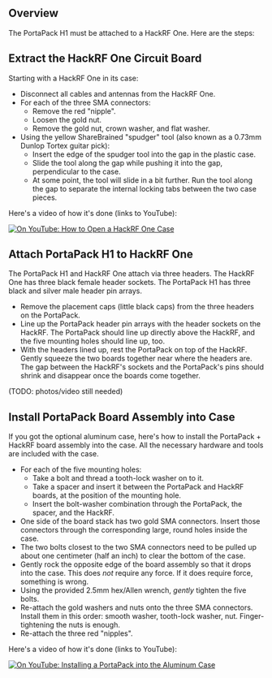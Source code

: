 ## Overview

The PortaPack H1 must be attached to a HackRF One. Here are the steps:

## Extract the HackRF One Circuit Board

Starting with a HackRF One in its case:

* Disconnect all cables and antennas from the HackRF One.
* For each of the three SMA connectors:
    * Remove the red "nipple".
    * Loosen the gold nut.
    * Remove the gold nut, crown washer, and flat washer.
* Using the yellow ShareBrained "spudger" tool (also known as a 0.73mm Dunlop Tortex guitar pick):
    * Insert the edge of the spudger tool into the gap in the plastic case.
    * Slide the tool along the gap while pushing it into the gap, perpendicular to the case.
    * At some point, the tool will slide in a bit further. Run the tool along the gap to separate the internal locking tabs between the two case pieces.

Here's a video of how it's done (links to YouTube):

[![On YouTube: How to Open a HackRF One Case](https://raw.github.com/sharebrained/portapack-hackrf/master/doc/images/wiki/hackrf_one_decase_youtube.jpg)](https://youtu.be/zuXJtpTSEJM "How to Open a HackRF One Case")

## Attach PortaPack H1 to HackRF One

The PortaPack H1 and HackRF One attach via three headers. The HackRF One has three black female header sockets. The PortaPack H1 has three black and silver male header pin arrays.

* Remove the placement caps (little black caps) from the three headers on the PortaPack.
* Line up the PortaPack header pin arrays with the header sockets on the HackRF. The PortaPack should line up directly above the HackRF, and the five mounting holes should line up, too.
* With the headers lined up, rest the PortaPack on top of the HackRF. Gently squeeze the two boards together near where the headers are. The gap between the HackRF's sockets and the PortaPack's pins should shrink and disappear once the boards come together.

(TODO: photos/video still needed)

## Install PortaPack Board Assembly into Case

If you got the optional aluminum case, here's how to install the PortaPack + HackRF board assembly into the case. All the necessary hardware and tools are included with the case.

* For each of the five mounting holes:
    * Take a bolt and thread a tooth-lock washer on to it.
    * Take a spacer and insert it between the PortaPack and HackRF boards, at the position of the mounting hole.
    * Insert the bolt-washer combination through the PortaPack, the spacer, and the HackRF.
* One side of the board stack has two gold SMA connectors. Insert those connectors through the corresponding large, round holes inside the case.
* The two bolts closest to the two SMA connectors need to be pulled up about one centimeter (half an inch) to clear the bottom of the case.
* Gently rock the opposite edge of the board assembly so that it drops into the case. This does _not_ require any force. If it does require force, something is wrong.
* Using the provided 2.5mm hex/Allen wrench, _gently_ tighten the five bolts.
* Re-attach the gold washers and nuts onto the three SMA connectors. Install them in this order: smooth washer, tooth-lock washer, nut. Finger-tightening the nuts is enough.
* Re-attach the three red "nipples".

Here's a video of how it's done (links to YouTube):

[![On YouTube: Installing a PortaPack into the Aluminum Case](https://raw.github.com/sharebrained/portapack-hackrf/master/doc/images/wiki/portapack_encase_youtube.jpg)](https://youtu.be/5r_7QCcSUEA "Installing a PortaPack into the Aluminum Case")
